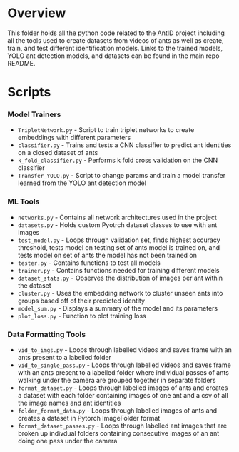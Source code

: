 # Overview
This folder holds all the python code related to the AntID project including all the tools used to 
create datasets from videos of ants as well as create, train, and test different identification 
models. Links to the trained models, YOLO ant detection models, and datasets can be found in the main
repo README.

# Scripts
### Model Trainers
* `TripletNetwork.py` - Script to train triplet networks to create embeddings with different parameters
* `classifier.py` - Trains and tests a CNN classifier to predict ant identities on a closed dataset of ants
* `k_fold_classifier.py` - Performs k fold cross validation on the CNN classifier
* `Transfer_YOLO.py` - Script to change params and train a model transfer learned from the YOLO
ant detection model

### ML Tools
* `networks.py` - Contains all network architectures used in the project
* `datasets.py` - Holds custom Pyotrch dataset classes to use with ant images
* `test_model.py` - Loops through validation set, finds highest accuracy threshold, tests model on
testing set of ants model is trained on, and tests model on set of ants the model has not been trained
on
* `tester.py` - Contains functions to test all models
* `trainer.py` - Contains functions needed for training different models
* `dataset_stats.py` - Observes the distribution of images per ant within the dataset
* `cluster.py` - Uses the embedding network to cluster unseen ants into groups based off of their predicted identity
* `model_sum.py` - Displays a summary of the model and its parameters
* `plot_loss.py` - Function to plot training loss

### Data Formatting Tools
* `vid_to_imgs.py` - Loops through labelled videos and saves frame with an ants present to a labelled
folder
* `vid_to_single_pass.py` - Loops through labelled videos and saves frame with an ants present to a labelled
folder where individual passes of ants walking under the camera are grouped together in separate folders
* `format_dataset.py` - Loops through labelled images of ants and creates a dataset with each folder
containing images of one ant and a csv of all the image names and ant identities
* `folder_format_data.py` - Loops through labelled images of ants and creates a dataset in Pytorch
ImageFolder format
* `format_dataset_passes.py` - Loops through labelled ant images that are broken up
indivdual folders containing consecutive images of an ant doing one pass under the camera

